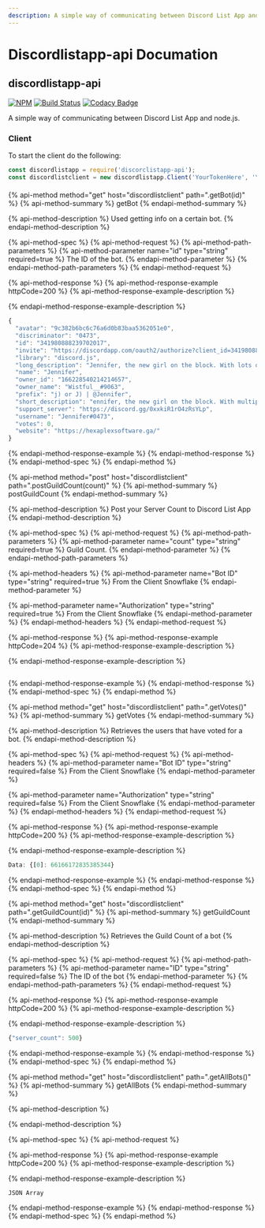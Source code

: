 ```yaml
---
description: A simple way of communicating between Discord List App and node.js
---
```


# Discordlistapp-api Documation

## discordlistapp-api

 [![NPM](https://nodei.co/npm/discordlistapp-api.png?compact=true)](https://nodei.co/npm/discordlistapp-api/) [![Build Status](https://travis-ci.org/Wist9063/discordlistapp-api.svg?branch=master)](https://travis-ci.org/Wist9063/discordlistapp-api) [![Codacy Badge](https://api.codacy.com/project/badge/Grade/c2d9c2694efa420da7bdd90b017f644f)](https://www.codacy.com/app/Wist9063/discordlistapp-api?utm_source=github.com&amp;utm_medium=referral&amp;utm_content=Wist9063/discordlistapp-api&amp;utm_campaign=Badge_Grade)

A simple way of communicating between Discord List App and node.js.

### Client

To start the client do the following:

```javascript
const discordlistapp = require('discorclistapp-api');
const discordlistclient = new discordlistapp.Client('YourTokenHere', 'YourBotIDHere');
```

#### 

{% api-method method="get" host="discordlistclient" path=".getBot\(id\)" %}
{% api-method-summary %}
getBot
{% endapi-method-summary %}

{% api-method-description %}
Used getting info on a certain bot.
{% endapi-method-description %}

{% api-method-spec %}
{% api-method-request %}
{% api-method-path-parameters %}
{% api-method-parameter name="id" type="string" required=true %}
The ID of the bot.
{% endapi-method-parameter %}
{% endapi-method-path-parameters %}
{% endapi-method-request %}

{% api-method-response %}
{% api-method-response-example httpCode=200 %}
{% api-method-response-example-description %}

{% endapi-method-response-example-description %}

```javascript
{
  "avatar": "9c382b6bc6c76a6d0b83baa5362051e0", 
  "discriminator": "0473", 
  "id": "341980888239702017", 
  "invite": "https://discordapp.com/oauth2/authorize?client_id=341980888239702017&scope=bot&permissions=3533830", 
  "library": "discord.js", 
  "long_description": "Jennifer, the new girl on the block. With lots of features listed below\r\nFeatures:\r\nModeration:\r\n- Kicking\r\n- Banning\r\n- Moderation Log\r\n- Message Pruning\r\nFun:\r\n- Dice Rolling\r\n- Coin Flipping\r\n- 8ball\r\n- Crime Coefficient\r\n- ASCII faces\r\n- Coin Flipping\r\n- Movie & TV lookup!\r\nUtility:\r\n- Server Information\r\n- User Information Fetching w/ User Avatar Displaying\r\n- Role Information\r\n- UserRole lookup\r\n- Member Count\r\n\r\nAnd more!", 
  "name": "Jennifer", 
  "owner_id": "166228540214214657", 
  "owner_name": "Wistful__#9063", 
  "prefix": "j) or J) | @Jennifer", 
  "short_description": "ennifer, the new girl on the block. With multiple Moderation, Utility, Lookup, & Fun commands. (ITS NOT JUST A GIRL :D)", 
  "support_server": "https://discord.gg/0xxkiR1rO4zRsYLp", 
  "username": "Jennifer#0473", 
  "votes": 0, 
  "website": "https://hexaplexsoftware.ga/"
}
```
{% endapi-method-response-example %}
{% endapi-method-response %}
{% endapi-method-spec %}
{% endapi-method %}

{% api-method method="post" host="discordlistclient" path=".postGuildCount\(count\)" %}
{% api-method-summary %}
postGuildCount
{% endapi-method-summary %}

{% api-method-description %}
Post your Server Count to Discord List App
{% endapi-method-description %}

{% api-method-spec %}
{% api-method-request %}
{% api-method-path-parameters %}
{% api-method-parameter name="count" type="string" required=true %}
Guild Count.
{% endapi-method-parameter %}
{% endapi-method-path-parameters %}

{% api-method-headers %}
{% api-method-parameter name="Bot ID" type="string" required=true %}
From the Client Snowflake
{% endapi-method-parameter %}

{% api-method-parameter name="Authorization" type="string" required=true %}
From the Client Snowflake
{% endapi-method-parameter %}
{% endapi-method-headers %}
{% endapi-method-request %}

{% api-method-response %}
{% api-method-response-example httpCode=204 %}
{% api-method-response-example-description %}

{% endapi-method-response-example-description %}

```

```
{% endapi-method-response-example %}
{% endapi-method-response %}
{% endapi-method-spec %}
{% endapi-method %}

{% api-method method="get" host="discordlistclient" path=".getVotes\(\)" %}
{% api-method-summary %}
getVotes
{% endapi-method-summary %}

{% api-method-description %}
Retrieves the users that have voted for a bot.
{% endapi-method-description %}

{% api-method-spec %}
{% api-method-request %}
{% api-method-headers %}
{% api-method-parameter name="Bot ID" type="string" required=false %}
From the Client Snowflake
{% endapi-method-parameter %}

{% api-method-parameter name="Authorization" type="string" required=false %}
From the Client Snowflake
{% endapi-method-parameter %}
{% endapi-method-headers %}
{% endapi-method-request %}

{% api-method-response %}
{% api-method-response-example httpCode=200 %}
{% api-method-response-example-description %}

{% endapi-method-response-example-description %}

```javascript
Data: {[0]: 66166172835385344}
```
{% endapi-method-response-example %}
{% endapi-method-response %}
{% endapi-method-spec %}
{% endapi-method %}

{% api-method method="get" host="discordlistclient" path=".getGuildCount\(id\)" %}
{% api-method-summary %}
getGuildCount
{% endapi-method-summary %}

{% api-method-description %}
Retrieves the Guild Count of a bot
{% endapi-method-description %}

{% api-method-spec %}
{% api-method-request %}
{% api-method-path-parameters %}
{% api-method-parameter name="ID" type="string" required=false %}
The ID of the bot
{% endapi-method-parameter %}
{% endapi-method-path-parameters %}
{% endapi-method-request %}

{% api-method-response %}
{% api-method-response-example httpCode=200 %}
{% api-method-response-example-description %}

{% endapi-method-response-example-description %}

```javascript
{"server_count": 500}
```
{% endapi-method-response-example %}
{% endapi-method-response %}
{% endapi-method-spec %}
{% endapi-method %}

{% api-method method="get" host="discordlistclient" path=".getAllBots\(\)" %}
{% api-method-summary %}
getAllBots
{% endapi-method-summary %}

{% api-method-description %}

{% endapi-method-description %}

{% api-method-spec %}
{% api-method-request %}

{% api-method-response %}
{% api-method-response-example httpCode=200 %}
{% api-method-response-example-description %}

{% endapi-method-response-example-description %}

```
JSON Array
```
{% endapi-method-response-example %}
{% endapi-method-response %}
{% endapi-method-spec %}
{% endapi-method %}



